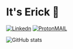 # It's Erick 👋


[![Linkedn](https://img.shields.io/badge/LinkedIn-0077B5?style=for-the-badge&logo=linkedin&logoColor=white)](https://www.linkedin.com/in/erick-dos-santos-286795203)
[![ProtonMAIL](https://img.shields.io/badge/ProtonMail-8B89CC?style=for-the-badge&logo=protonmail&logoColor=white)]([@ericksantos88@proton.me](https://mail.proton.me/u/0/starred))

![GitHub stats](https://github-readme-stats.vercel.app/api?username=Erick88santos&show_icons=true&theme=dracula)


